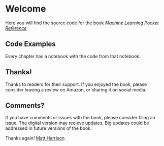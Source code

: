 # Welcome

Here you will find the source code for the book [*Machine Learning Pocket Reference*]( https://learning.oreilly.com/library/view/machine-learning-pocket/9781492047537/)

## Code Examples

Every chapter has a notebook with the code from that notebook.

## Thanks!

Thanks to readers for their support. If you enjoyed the book, please consider leaving a review on Amazon, or sharing it on social media.

## Comments?

If you have comments or issues with the book, please consider filing an issue. The digital version may recieve updates. Big updates could be addressed in future versions of the book.

Thanks again! [Matt Harrison](https://twitter.com/__mharrison__)
